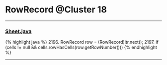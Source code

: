 # RowRecord @Cluster 18

***

### [Sheet.java](https://searchcode.com/codesearch/view/15642365/)
{% highlight java %}
2196. RowRecord row = (RowRecord)itr.next();
2197. if (cells != null && cells.rowHasCells(row.getRowNumber()))
{% endhighlight %}

***

